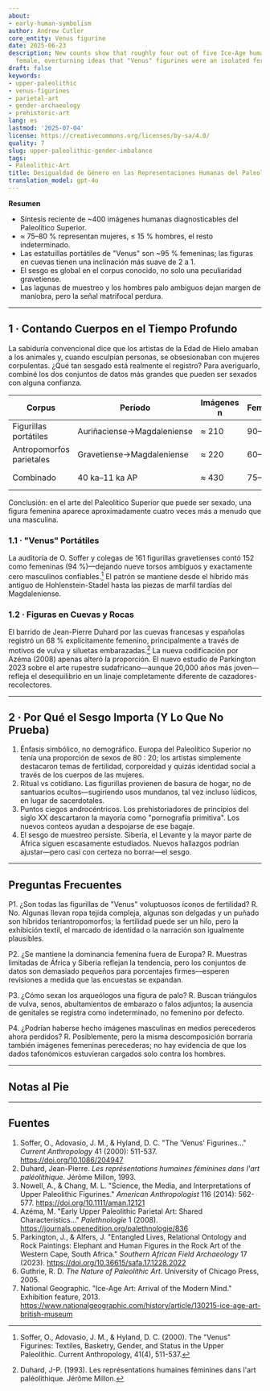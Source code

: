 ```yaml
---
about:
- early-human-symbolism
author: Andrew Cutler
core_entity: Venus figurine
date: 2025-06-23
description: New counts show that roughly four out of five Ice-Age human images are
  female, overturning ideas that "Venus" figurines were an isolated fertility cult.
draft: false
keywords:
- upper-paleolithic
- venus-figurines
- parietal-art
- gender-archaeology
- prehistoric-art
lang: es
lastmod: '2025-07-04'
license: https://creativecommons.org/licenses/by-sa/4.0/
quality: 7
slug: upper-paleolithic-gender-imbalance
tags:
- Paleolithic-Art
title: Desigualdad de Género en las Representaciones Humanas del Paleolítico Superior
translation_model: gpt-4o
---
```


**Resumen**
- Síntesis reciente de ~400 imágenes humanas diagnosticables del Paleolítico Superior.
- ≈ 75–80 % representan mujeres, ≤ 15 % hombres, el resto indeterminado.
- Las estatuillas portátiles de "Venus" son ~95 % femeninas; las figuras en cuevas tienen una inclinación más suave de 2 a 1.
- El sesgo es global en el corpus conocido, no solo una peculiaridad gravetiense.
- Las lagunas de muestreo y los hombres palo ambiguos dejan margen de maniobra, pero la señal matrifocal perdura.

---

## 1 · Contando Cuerpos en el Tiempo Profundo

La sabiduría convencional dice que los artistas de la Edad de Hielo amaban a los animales y, cuando esculpían personas, se obsesionaban con mujeres corpulentas. ¿Qué tan sesgado está realmente el registro?
Para averiguarlo, combiné los dos conjuntos de datos más grandes que pueden ser sexados con alguna confianza.

| Corpus | Período | Imágenes n | Femenino | Masculino | Indet. |
|--------|--------|----------|--------|------|--------|
| Figurillas portátiles | Auriñaciense→Magdaleniense | ≈ 210 | 90–95 % | ≤ 5 % | < 5 % |
| Antropomorfos parietales | Gravetiense→Magdaleniense | ≈ 220 | 60–70 % | 15–20 % | 15–25 % |
| Combinado | 40 ka–11 ka AP | ≈ 430 | 75–80 % | 10–15 % | ≈ 10 % |

Conclusión: en el arte del Paleolítico Superior que puede ser sexado, una figura femenina aparece aproximadamente cuatro veces más a menudo que una masculina.

### 1.1 · "Venus" Portátiles

La auditoría de O. Soffer y colegas de 161 figurillas gravetienses contó 152 como femeninas (94 %)—dejando nueve torsos ambiguos y exactamente cero masculinos confiables.[^soffer] El patrón se mantiene desde el híbrido más antiguo de Hohlenstein-Stadel hasta las piezas de marfil tardías del Magdaleniense.

### 1.2 · Figuras en Cuevas y Rocas

El barrido de Jean-Pierre Duhard por las cuevas francesas y españolas registró un 68 % explícitamente femenino, principalmente a través de motivos de vulva y siluetas embarazadas.[^duhard] La nueva codificación por Azéma (2008) apenas alteró la proporción.
El nuevo estudio de Parkington 2023 sobre el arte rupestre sudafricano—aunque 20,000 años más joven—refleja el desequilibrio en un linaje completamente diferente de cazadores-recolectores.

---

## 2 · Por Qué el Sesgo Importa (Y Lo Que No Prueba)

1. Énfasis simbólico, no demográfico. Europa del Paleolítico Superior no tenía una proporción de sexos de 80 : 20; los artistas simplemente destacaron temas de fertilidad, corporeidad y quizás identidad social a través de los cuerpos de las mujeres.
2. Ritual vs cotidiano. Las figurillas provienen de basura de hogar, no de santuarios ocultos—sugiriendo usos mundanos, tal vez incluso lúdicos, en lugar de sacerdotales.
3. Puntos ciegos androcéntricos. Los prehistoriadores de principios del siglo XX descartaron la mayoría como "pornografía primitiva". Los nuevos conteos ayudan a despojarse de ese bagaje.
4. El sesgo de muestreo persiste. Siberia, el Levante y la mayor parte de África siguen escasamente estudiados. Nuevos hallazgos podrían ajustar—pero casi con certeza no borrar—el sesgo.

---

## Preguntas Frecuentes

P1. ¿Son todas las figurillas de "Venus" voluptuosos íconos de fertilidad?
R. No. Algunas llevan ropa tejida compleja, algunas son delgadas y un puñado son híbridos teriantropomorfos; la fertilidad puede ser un hilo, pero la exhibición textil, el marcado de identidad o la narración son igualmente plausibles.

P2. ¿Se mantiene la dominancia femenina fuera de Europa?
R. Muestras limitadas de África y Siberia reflejan la tendencia, pero los conjuntos de datos son demasiado pequeños para porcentajes firmes—esperen revisiones a medida que las encuestas se expandan.

P3. ¿Cómo sexan los arqueólogos una figura de palo?
R. Buscan triángulos de vulva, senos, abultamientos de embarazo o falos adjuntos; la ausencia de genitales se registra como indeterminado, no femenino por defecto.

P4. ¿Podrían haberse hecho imágenes masculinas en medios perecederos ahora perdidos?
R. Posiblemente, pero la misma descomposición borraría también imágenes femeninas perecederas; no hay evidencia de que los dados tafonómicos estuvieran cargados solo contra los hombres.

---

## Notas al Pie

[^soffer]: Soffer, O., Adovasio, J. M., & Hyland, D. C. (2000). The "Venus" Figurines: Textiles, Basketry, Gender, and Status in the Upper Paleolithic. Current Anthropology, 41(4), 511-537.

[^duhard]: Duhard, J-P. (1993). Les représentations humaines féminines dans l'art paléolithique. Jérôme Millon.

---

## Fuentes

1. Soffer, O., Adovasio, J. M., & Hyland, D. C. "The 'Venus' Figurines…" *Current Anthropology* 41 (2000): 511-537. https://doi.org/10.1086/204947
2. Duhard, Jean-Pierre. *Les représentations humaines féminines dans l'art paléolithique*. Jérôme Millon, 1993.
3. Nowell, A., & Chang, M. L. "Science, the Media, and Interpretations of Upper Paleolithic Figurines." *American Anthropologist* 116 (2014): 562-577. https://doi.org/10.1111/aman.12121
4. Azéma, M. "Early Upper Paleolithic Parietal Art: Shared Characteristics…" *Palethnologie* 1 (2008). https://journals.openedition.org/palethnologie/836
5. Parkington, J., & Alfers, J. "Entangled Lives, Relational Ontology and Rock Paintings: Elephant and Human Figures in the Rock Art of the Western Cape, South Africa." *Southern African Field Archaeology* 17 (2023). https://doi.org/10.36615/safa.17.1228.2022
6. Guthrie, R. D. *The Nature of Paleolithic Art*. University of Chicago Press, 2005.
7. National Geographic. "Ice-Age Art: Arrival of the Modern Mind." Exhibition feature, 2013. https://www.nationalgeographic.com/history/article/130215-ice-age-art-british-museum